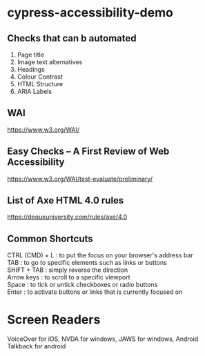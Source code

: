 # cypress-accessibility-demo
## Checks that can b automated  
1. Page title  
2. Image text alternatives  
3. Headings  
4. Colour Contrast  
5. HTML Structure  
6. ARIA Labels  
  
## WAI
https://www.w3.org/WAI/  
  
## Easy Checks – A First Review of Web Accessibility  
https://www.w3.org/WAI/test-evaluate/preliminary/  
  
## List of Axe HTML 4.0 rules  
https://dequeuniversity.com/rules/axe/4.0  
  
## Common Shortcuts  
CTRL (CMD) + L : to put the focus on your browser's address bar  
TAB : to go to specific elements such as links or buttons  
SHIFT + TAB : simply reverse the direction  
Arrow keys : to scroll to a specific viewport  
Space : to tick or untick checkboxes or radio buttons  
Enter : to activate buttons or links that is currently focused on  
  
# Screen Readers  
VoiceOver for iOS, NVDA for windows, JAWS for windows, Android Talkback for android  
  

